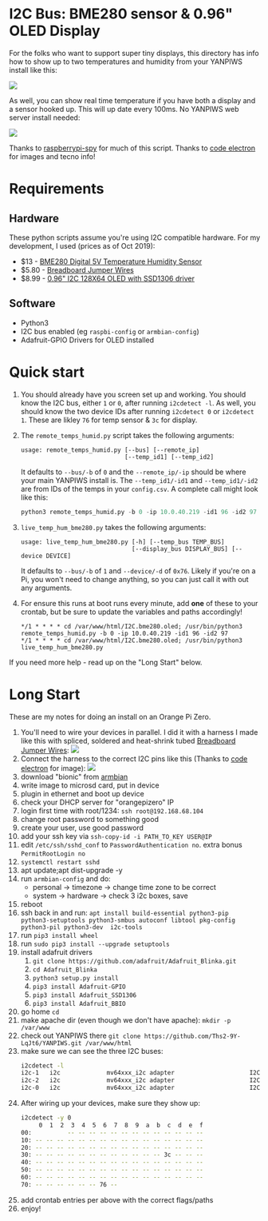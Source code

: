 # I2C Bus: BME280 sensor & 0.96" OLED Display

For the folks who want to support super tiny displays, this directory has
info how to show up to two temperatures and humidity from your YANPIWS install like this:

![](./remote.temps.jpg)

As well, you can show real time temperature if you have both a 
display and a sensor hooked up. This will up date every 100ms. No YANPIWS web server install needed:

![](./realtime.temps.png)

Thanks to [raspberrypi-spy](https://www.raspberrypi-spy.co.uk/) for much of this script. 
Thanks to [code electron](http://codelectron.com/how-to-setup-oled-display-with-orange-pi-zero-python-ssd1306/)
 for images and tecno info!


# Requirements

## Hardware 
These python scripts assume you're using I2C compatible hardware.  For my development, I used 
(prices as of Oct 2019):

* $13 - [BME280 Digital 5V Temperature Humidity Sensor](https://amzn.to/2ZL42yZ)
* $5.80 - [Breadboard Jumper Wires](https://amzn.to/2Lesc15)
* $8.99 - [0.96" I2C 128X64 OLED with SSD1306 driver](https://amzn.to/2ImlX9t)

## Software

* Python3
* I2C bus enabled (eg `raspbi-config` or `armbian-config`)
* Adafruit-GPIO Drivers for OLED installed

# Quick start

1. You should already have you screen set up and working.  You should know the I2C bus, 
either `1` or `0`, after running `i2cdetect -l`. As well, you should know the two 
device IDs after running `i2cdetect 0` or `i2cdetect 1`. These are likley `76` for temp sensor & `3c` for display.

1. The `remote_temps_humid.py` script takes the following arguments:
    ```angular2
    usage: remote_temps_humid.py [--bus] [--remote_ip]
                                 [--temp_id1] [--temp_id2]

    ```
   It defaults to `--bus/-b` of `0` and the `--remote_ip/-ip` should be where your main
   YANPIWS install is.  The `--temp_id1/-id1` and `--temp_id1/-id2` are from 
   IDs of the temps in your `config.csv`. A complete call might look like this:

    ```python
    python3 remote_temps_humid.py -b 0 -ip 10.0.40.219 -id1 96 -id2 97
    ```
1. `live_temp_hum_bme280.py` takes the following arguments:

    ```
    usage: live_temp_hum_bme280.py [-h] [--temp_bus TEMP_BUS]
                                   [--display_bus DISPLAY_BUS] [--device DEVICE]
    ```
   
   It defaults to `--bus/-b` of `1` and `--device/-d` of `0x76`.  Likely if you're on a Pi, you 
   won't need to change anything, so you can just call it with out any arguments.
 
 1. For ensure this runs at boot runs every minute, add **one** of these to your crontab, but be
 sure to update the variables and paths accordingly!
 
    ```cron
    */1 * * * * cd /var/www/html/I2C.bme280.oled; /usr/bin/python3 remote_temps_humid.py -b 0 -ip 10.0.40.219 -id1 96 -id2 97 
    */1 * * * * cd /var/www/html/I2C.bme280.oled; /usr/bin/python3 live_temp_hum_bme280.py 
    ``` 
 
If you need more help - read up on the "Long Start" below.
 
# Long Start
 
These are my notes for doing an install on an Orange Pi Zero. 
 
1. You'll need to wire your devices in parallel. I did it with a harness I made like this
with spliced, soldered and heat-shrink tubed [Breadboard Jumper Wires](https://amzn.to/2Lesc15): ![](./harness.jpeg)
1. Connect the harness to the correct I2C pins like this 
(Thanks to [code electron](http://codelectron.com/how-to-setup-oled-display-with-orange-pi-zero-python-ssd1306/)
 for image): ![](./schematics.png)
1. download "bionic" from [armbian](https://www.armbian.com/orange-pi-zero/)
1. write image to microsd card, put in device 
1. plugin in ethernet and boot up device
1. check your DHCP server for "orangepizero" IP
1. login first time with root/1234: `ssh root@192.168.68.104`
1. change root password to something good
1. create your user, use good password 
1. add your ssh key via `ssh-copy-id -i PATH_TO_KEY USER@IP` 
1. edit `/etc/ssh/sshd_conf` to `PasswordAuthentication no`. extra bonus `PermitRootLogin no` 
1. `systemctl restart sshd`
1. apt update;apt dist-upgrade -y
1. run `armbian-config` and do:
   * personal -> timezone -> change time zone to be correct
   * system -> hardware -> check 3 i2c boxes, save
1. reboot
1. ssh back in and run:
`apt install build-essential python3-pip python3-setuptools python3-smbus autoconf libtool pkg-config  python3-pil python3-dev  i2c-tools`
1. run `pip3 install wheel`
1. run `sudo pip3 install --upgrade setuptools`
1. install adafruit drivers 
   1. `git clone https://github.com/adafruit/Adafruit_Blinka.git`
   1. `cd Adafruit_Blinka`
   1. `python3 setup.py install`
   1. `pip3 install Adafruit-GPIO`
   1. `pip3 install Adafruit_SSD1306`
   1. `pip3 install Adafruit_BBIO`
1. go home `cd`
1. make apache dir (even though we don't have apache): `mkdir -p /var/www`
1. check out YANPIWS there `git clone https://github.com/Ths2-9Y-LqJt6/YANPIWS.git /var/www/html`
1. make sure we can see the three I2C buses:
    ```bash
    i2cdetect -l
    i2c-1   i2c             mv64xxx_i2c adapter                     I2C adapter
    i2c-2   i2c             mv64xxx_i2c adapter                     I2C adapter
    i2c-0   i2c             mv64xxx_i2c adapter                     I2C adapter
    ```
1. After wiring up your devices, make sure they show up:
    ```bash
    i2cdetect -y 0
         0  1  2  3  4  5  6  7  8  9  a  b  c  d  e  f
    00:          -- -- -- -- -- -- -- -- -- -- -- -- -- 
    10: -- -- -- -- -- -- -- -- -- -- -- -- -- -- -- -- 
    20: -- -- -- -- -- -- -- -- -- -- -- -- -- -- -- -- 
    30: -- -- -- -- -- -- -- -- -- -- -- -- 3c -- -- -- 
    40: -- -- -- -- -- -- -- -- -- -- -- -- -- -- -- -- 
    50: -- -- -- -- -- -- -- -- -- -- -- -- -- -- -- -- 
    60: -- -- -- -- -- -- -- -- -- -- -- -- -- -- -- -- 
    70: -- -- -- -- -- -- 76 -- 
    ```
1. add crontab entries per above with the correct flags/paths
1. enjoy!
